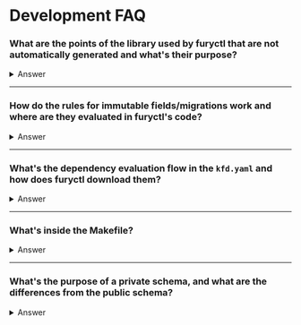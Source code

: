 # Development FAQ

### **What are the points of the library used by furyctl that are not automatically generated and what's their purpose?**

<details>
  <summary>Answer</summary>

The files used by `furyctl`, in addition to the schema generated in `pkg/apis`, are:

- **Defaults for the distribution**: These are contained in the `defaults` folder. These files define the default values and settings that are used for the configuration, ensuring that the distribution behaves in a predictable manner when no explicit configurations are provided.

- **Templates for the distribution**: These are found in the `templates` folder and include specific templates like Terraform for `EKSCluster`. These templates serve as blueprints for configuring and deploying components (like cloud resources), enabling customizations for different environments.

- **Rules for `furyctl.yaml` changes**: The rules determine which changes are permitted in the `furyctl.yaml` file after initial deployment. These rules are critical for ensuring that modifications to the configuration are safe and consistent with the intended deployment workflow, particularly when managing state changes across environments.
</details>

---

### **How do the rules for immutable fields/migrations work and where are they evaluated in furyctl's code?**

<details>
  <summary>Answer</summary>

The rules for immutable fields and migrations are evaluated within the core logic of the `furyctl` tool. These rules are defined in the configuration files and enforced by the tool to ensure consistency and prevent misconfigurations.

These rules serve as safety mechanisms during module changes (e.g., switching from the Loki logging system to OpenSearch). Some changes are allowed, while others are not. For example, fields marked as `immutable` will return an error if an attempt is made to change them.

The rules are configured in the `rules` folder, and the commands/scripts executed for each rule are found in `templates/distribution/scripts/pre-apply.sh.tpl`.

Additionally, **Reducers** are special fields rendered inside the template engine that indicate whether a particular feature or module of the distribution has changed. The `.to` and `.from` strings indicate these changes precisely.

</details>

---

### **What's the dependency evaluation flow in the `kfd.yaml` and how does furyctl download them?**

<details>
  <summary>Answer</summary>

The `kfd.yaml` file, specific to the distribution downloaded by `furyctl`, contains the definitions of dependencies that the distribution relies on.

Furyctl reads the version information embedded within the `kfd.yaml` file to determine which dependencies need to be fetched. These dependencies are typically other resources or libraries required for the successful deployment or operation of the current distribution.

Once identified, `furyctl` downloads or references these dependencies from either a local or remote repository. This ensures that the distribution is fully equipped with all the necessary components for deployment, preventing version mismatches and compatibility issues. The process ensures the environment is set up with the correct versions and configurations.

</details>

---

### **What's inside the Makefile?**

<details>
  <summary>Answer</summary>

The important commands in the `Makefile` are:

- **`make generate-go-models`**: This command generates Go code from the JSON schema files. The generated code defines the data models used in the codebase, providing a structured representation of the resources and configurations used by `furyctl`. It essentially converts the schema into Go structs, which are essential for interacting with the configuration data programmatically.

- **`make generate-docs`**: This command generates Markdown documentation from the schema files. It extracts the necessary information from the schemas and formats it into human-readable documentation, helping developers and users understand how to configure and use the distribution and resources. This documentation serves as the primary reference for anyone interacting with `furyctl`.
</details>

---

### **What's the purpose of a private schema, and what are the differences from the public schema?**

<details>
  <summary>Answer</summary>

The `public` schema serves as the base schema, which is shared and visible to all users. It defines the core structure and expected properties for a particular resource or configuration.

The `private` schema is a modified version of the public schema, typically used internally within `furyctl`. It includes additional fields or configurations that should not be exposed in the public configuration files (like `furyctl.yaml`), but are still necessary for certain internal operations or customizations within the codebase.

A notable case where the private schema is used is with the `EKSCluster` resource. Here, a patch is applied to the public schema to add internal fields that are required for `furyctl` to function but are not intended for end-user modification. This separation ensures that sensitive or internal details remain private while maintaining flexibility for internal customization.

</details>
